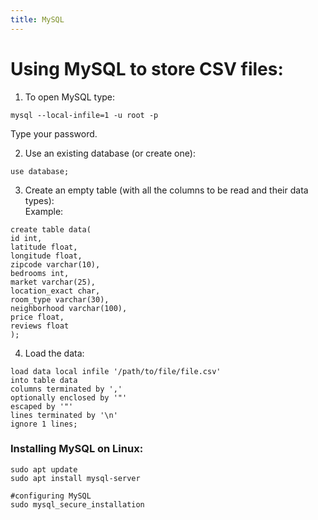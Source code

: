 ```yaml
---
title: MySQL
---
```

# Using MySQL to store CSV files:    

1. To open MySQL type:    
```
mysql --local-infile=1 -u root -p
```   

Type your password.    

2. Use an existing database (or create one):    
```
use database; 
```    

3. Create an empty table (with all the columns to be read and their data
   types):    
Example:    

```
create table data(
id int, 
latitude float, 
longitude float, 
zipcode varchar(10), 
bedrooms int, 
market varchar(25), 
location_exact char, 
room_type varchar(30), 
neighborhood varchar(100), 
price float, 
reviews float
);
```  

4. Load the data:    
```
load data local infile '/path/to/file/file.csv'
into table data
columns terminated by ','
optionally enclosed by '"'
escaped by '"'
lines terminated by '\n'
ignore 1 lines; 
```  

### Installing MySQL on Linux:    
```
sudo apt update
sudo apt install mysql-server

#configuring MySQL 
sudo mysql_secure_installation
```
